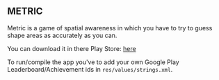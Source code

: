 ## METRIC

Metric is a game of spatial awareness in which you have to try to guess shape areas as accurately as you can.

You can download it in there Play Store: [here](https://play.google.com/store/apps/details?id=com.taimurlukas.metric2)

To run/compile the app you've to add your own Google Play Leaderboard/Achievement ids in `res/values/strings.xml`.

